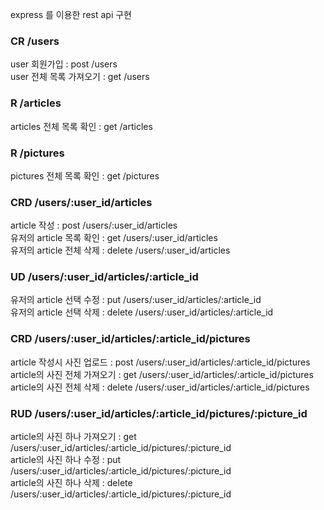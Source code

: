 express 를 이용한 rest api 구현

### CR /users

user 회원가입 : post /users  
user 전체 목록 가져오기 : get /users

### R /articles

articles 전체 목록 확인 : get /articles

### R /pictures

pictures 전체 목록 확인 : get /pictures

### CRD /users/:user_id/articles

article 작성 : post /users/:user_id/articles  
유저의 article 목록 확인 : get /users/:user_id/articles  
유저의 article 전체 삭제 : delete /users/:user_id/articles

### UD /users/:user_id/articles/:article_id

유저의 article 선택 수정 : put /users/:user_id/articles/:article_id  
유저의 article 선택 삭제 : delete /users/:user_id/articles/:article_id

### CRD /users/:user_id/articles/:article_id/pictures

article 작성시 사진 업로드 : post /users/:user_id/articles/:article_id/pictures  
article의 사진 전체 가져오기 : get /users/:user_id/articles/:article_id/pictures  
article의 사진 전체 삭제 : delete /users/:user_id/articles/:article_id/pictures

### RUD /users/:user_id/articles/:article_id/pictures/:picture_id

article의 사진 하나 가져오기 : get /users/:user_id/articles/:article_id/pictures/:picture_id  
article의 사진 하나 수정 : put /users/:user_id/articles/:article_id/pictures/:picture_id  
article의 사진 하나 삭제 : delete /users/:user_id/articles/:article_id/pictures/:picture_id
